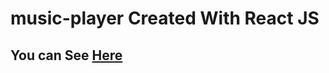 # music-player Created With React JS
## You can See <a href="https://music-player-3zradn197-khodagholi.vercel.app/">Here</a>

